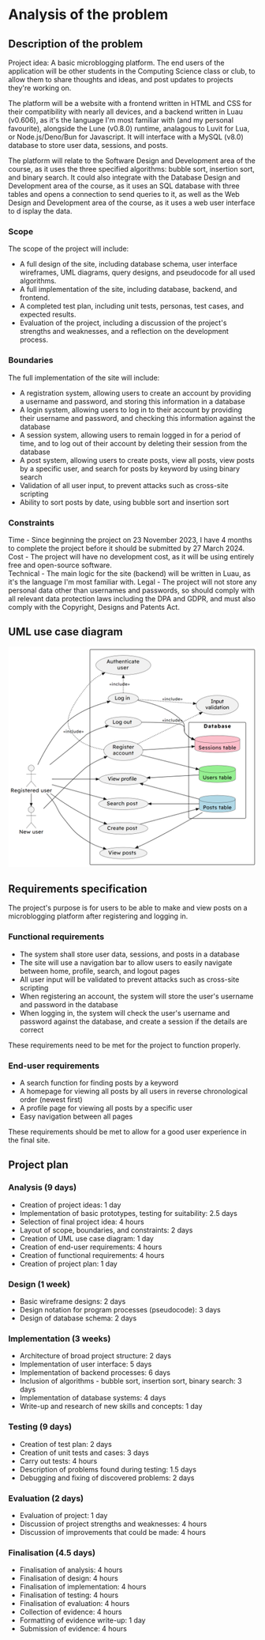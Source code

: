# Analysis of the problem

## Description of the problem

Project idea: A basic microblogging platform. The end users of the application will be other students in the Computing Science class or club, to allow them to share thoughts and ideas, and post updates to projects they're working on.

The platform will be a website with a frontend written in HTML and CSS for their compatibility with nearly all devices, and a backend written in Luau (v0.606), as it's the language I'm most familiar with (and my personal favourite), alongside the Lune (v0.8.0) runtime, analagous to Luvit for Lua, or Node.js/Deno/Bun for Javascript. It will interface with a MySQL (v8.0) database to store user data, sessions, and posts.

The platform will relate to the Software Design and Development area of the course, as it uses the three specified algorithms: bubble sort, insertion sort, and binary search. It could also integrate with the Database Design and Development area of the course, as it uses an SQL database with three tables and opens a connection to send queries to it, as well as the Web Design and Development area of the course, as it uses a web user interface to d isplay the data.

### Scope

The scope of the project will include:

-   A full design of the site, including database schema, user interface wireframes, UML diagrams, query designs, and pseudocode for all used algorithms.
-   A full implementation of the site, including database, backend, and frontend.
-   A completed test plan, including unit tests, personas, test cases, and expected results.
-   Evaluation of the project, including a discussion of the project's strengths and weaknesses, and a reflection on the development process.

### Boundaries

The full implementation of the site will include:

-   A registration system, allowing users to create an account by providing a username and password, and storing this information in a database
-   A login system, allowing users to log in to their account by providing their username and password, and checking this information against the database
-   A session system, allowing users to remain logged in for a period of time, and to log out of their account by deleting their session from the database
-   A post system, allowing users to create posts, view all posts, view posts by a specific user, and search for posts by keyword by using binary search
-   Validation of all user input, to prevent attacks such as cross-site scripting
-   Ability to sort posts by date, using bubble sort and insertion sort

### Constraints

Time - Since beginning the project on 23 November 2023, I have 4 months to complete the project before it should be submitted by 27 March 2024.  
Cost - The project will have no development cost, as it will be using entirely free and open-source software.  
Technical - The main logic for the site (backend) will be written in Luau, as it's the language I'm most familiar with.
Legal - The project will not store any personal data other than usernames and passwords, so should comply with all relevant data protection laws including the DPA and GDPR, and must also comply with the Copyright, Designs and Patents Act.

## UML use case diagram

![UML use case diagram](uml.png)

## Requirements specification

The project's purpose is for users to be able to make and view posts on a microblogging platform after registering and logging in.

### Functional requirements

-   The system shall store user data, sessions, and posts in a database
-   The site will use a navigation bar to allow users to easily navigate between home, profile, search, and logout pages
-   All user input will be validated to prevent attacks such as cross-site scripting
-   When registering an account, the system will store the user's username and password in the database
-   When logging in, the system will check the user's username and password against the database, and create a session if the details are correct

These requirements need to be met for the project to function properly.

### End-user requirements

-   A search function for finding posts by a keyword
-   A homepage for viewing all posts by all users in reverse chronological order (newest first)
-   A profile page for viewing all posts by a specific user
-   Easy navigation between all pages

These requirements should be met to allow for a good user experience in the final site.

## Project plan

### Analysis (9 days)

-   Creation of project ideas: 1 day
-   Implementation of basic prototypes, testing for suitability: 2.5 days
-   Selection of final project idea: 4 hours
-   Layout of scope, boundaries, and constraints: 2 days
-   Creation of UML use case diagram: 1 day
-   Creation of end-user requirements: 4 hours
-   Creation of functional requirements: 4 hours
-   Creation of project plan: 1 day

### Design (1 week)

-   Basic wireframe designs: 2 days
-   Design notation for program processes (pseudocode): 3 days
-   Design of database schema: 2 days

### Implementation (3 weeks)

-   Architecture of broad project structure: 2 days
-   Implementation of user interface: 5 days
-   Implementation of backend processes: 6 days
-   Inclusion of algorithms - bubble sort, insertion sort, binary search: 3 days
-   Implementation of database systems: 4 days
-   Write-up and research of new skills and concepts: 1 day

### Testing (9 days)

-   Creation of test plan: 2 days
-   Creation of unit tests and cases: 3 days
-   Carry out tests: 4 hours
-   Description of problems found during testing: 1.5 days
-   Debugging and fixing of discovered problems: 2 days

### Evaluation (2 days)

-   Evaluation of project: 1 day
-   Discussion of project strengths and weaknesses: 4 hours
-   Discussion of improvements that could be made: 4 hours

### Finalisation (4.5 days)

-   Finalisation of analysis: 4 hours
-   Finalisation of design: 4 hours
-   Finalisation of implementation: 4 hours
-   Finalisation of testing: 4 hours
-   Finalisation of evaluation: 4 hours
-   Collection of evidence: 4 hours
-   Formatting of evidence write-up: 1 day
-   Submission of evidence: 4 hours
